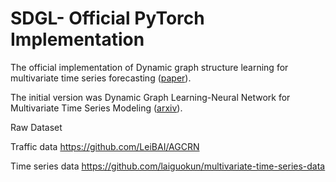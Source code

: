 # SDGL- Official PyTorch Implementation
The official implementation of Dynamic graph structure learning for multivariate time series forecasting ([paper](https://www.sciencedirect.com/science/article/abs/pii/S0031320323001243)).  

The initial version was Dynamic Graph Learning-Neural Network for Multivariate Time Series Modeling ([arxiv](https://arxiv.org/abs/2112.03273)).


Raw Dataset

Traffic data  https://github.com/LeiBAI/AGCRN

Time series data https://github.com/laiguokun/multivariate-time-series-data
